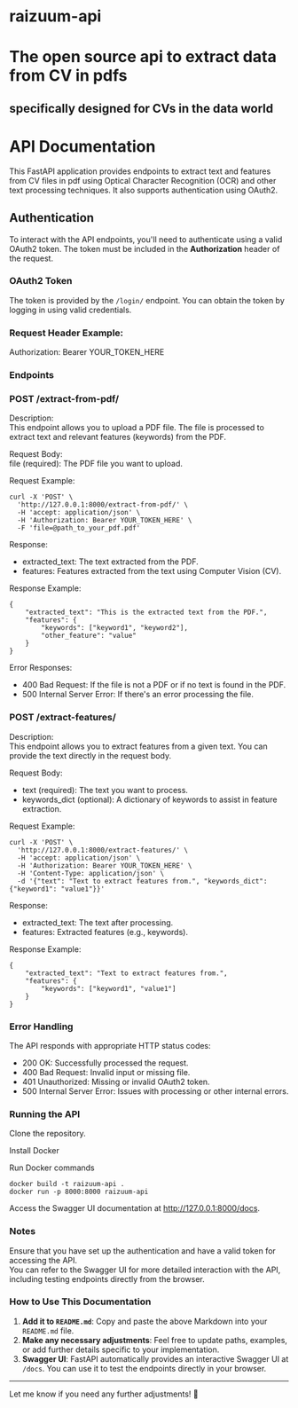 # raizuum-api
# The open source api to extract data from CV in pdfs  
## specifically designed for CVs in the data world

# API Documentation

This FastAPI application provides endpoints to extract text and features from CV files in pdf using Optical Character Recognition (OCR) and other text processing techniques. It also supports authentication using OAuth2.

## Authentication

To interact with the API endpoints, you'll need to authenticate using a valid OAuth2 token. The token must be included in the **Authorization** header of the request.

### OAuth2 Token

The token is provided by the `/login/` endpoint. You can obtain the token by logging in using valid credentials.

### Request Header Example:

Authorization: Bearer YOUR_TOKEN_HERE

### Endpoints
### POST /extract-from-pdf/  
Description:  
This endpoint allows you to upload a PDF file. The file is processed to extract text and relevant features (keywords) from the PDF.  

Request Body:  
file (required): The PDF file you want to upload.  

Request Example:  
```
curl -X 'POST' \
  'http://127.0.0.1:8000/extract-from-pdf/' \
  -H 'accept: application/json' \
  -H 'Authorization: Bearer YOUR_TOKEN_HERE' \
  -F 'file=@path_to_your_pdf.pdf'
```

Response:  
- extracted_text: The text extracted from the PDF.  
- features: Features extracted from the text using Computer Vision (CV).  

Response Example:  
```
{
    "extracted_text": "This is the extracted text from the PDF.",
    "features": {
        "keywords": ["keyword1", "keyword2"],
        "other_feature": "value"
    }
}
```

Error Responses:  
- 400 Bad Request: If the file is not a PDF or if no text is found in the PDF.  
- 500 Internal Server Error: If there's an error processing the file.  

### POST /extract-features/
Description:  
This endpoint allows you to extract features from a given text. You can provide the text directly in the request body.  

Request Body:  
- text (required): The text you want to process.  
- keywords_dict (optional): A dictionary of keywords to assist in feature extraction.  

Request Example:
```
curl -X 'POST' \
  'http://127.0.0.1:8000/extract-features/' \
  -H 'accept: application/json' \
  -H 'Authorization: Bearer YOUR_TOKEN_HERE' \
  -H 'Content-Type: application/json' \
  -d '{"text": "Text to extract features from.", "keywords_dict": {"keyword1": "value1"}}'
```

Response:  
- extracted_text: The text after processing.  
- features: Extracted features (e.g., keywords).  

Response Example:  
```
{
    "extracted_text": "Text to extract features from.",
    "features": {
        "keywords": ["keyword1", "value1"]
    }
}
```

### Error Handling
The API responds with appropriate HTTP status codes:  

- 200 OK: Successfully processed the request.  
- 400 Bad Request: Invalid input or missing file.  
- 401 Unauthorized: Missing or invalid OAuth2 token.  
- 500 Internal Server Error: Issues with processing or other internal errors.  

### Running the API  

Clone the repository.  

Install Docker  

Run Docker commands  
```
docker build -t raizuum-api .  
docker run -p 8000:8000 raizuum-api
```

Access the Swagger UI documentation at http://127.0.0.1:8000/docs.  

### Notes
Ensure that you have set up the authentication and have a valid token for accessing the API.  
You can refer to the Swagger UI for more detailed interaction with the API, including testing endpoints directly from the browser.  

### How to Use This Documentation
1. **Add it to `README.md`**: Copy and paste the above Markdown into your `README.md` file.
2. **Make any necessary adjustments**: Feel free to update paths, examples, or add further details specific to your implementation.
3. **Swagger UI**: FastAPI automatically provides an interactive Swagger UI at `/docs`. You can use it to test the endpoints directly in your browser.

---

Let me know if you need any further adjustments! 🚀
